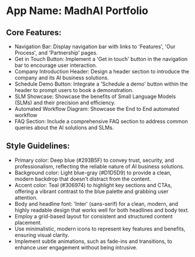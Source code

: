 # **App Name**: MadhAI Portfolio

## Core Features:

- Navigation Bar: Display navigation bar with links to 'Features', 'Our Process', and 'Partnership' pages.
- Get in Touch Button: Implement a 'Get in touch' button in the navigation bar to encourage user interaction.
- Company Introduction Header: Design a header section to introduce the company and its AI business solutions.
- Schedule Demo Button: Integrate a 'Schedule a demo' button within the header to prompt users to book a demonstration.
- SLM Showcase: Showcase the benefits of Small Language Models (SLMs) and their precision and efficiency.
- Automated Workflow Diagram: Showcase the End to End automated workflow
- FAQ Section: Include a comprehensive FAQ section to address common queries about the AI solutions and SLMs.

## Style Guidelines:

- Primary color: Deep blue (#293B5F) to convey trust, security, and professionalism, reflecting the reliable nature of AI business solutions.  
- Background color: Light blue-gray (#D1D5D9) to provide a clean, modern backdrop that doesn't distract from the content.
- Accent color: Teal (#306974) to highlight key sections and CTAs, offering a vibrant contrast to the blue palette and grabbing user attention.
- Body and headline font: 'Inter' (sans-serif) for a clean, modern, and highly readable design that works well for both headlines and body text.
- Employ a grid-based layout for consistent and structured content placement.
- Use minimalistic, modern icons to represent key features and benefits, ensuring visual clarity.
- Implement subtle animations, such as fade-ins and transitions, to enhance user engagement without being intrusive.